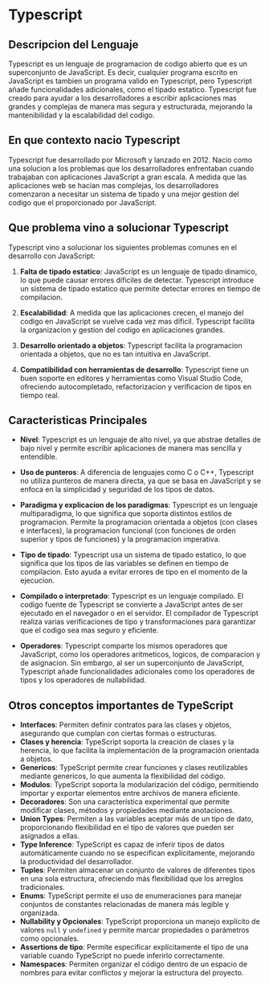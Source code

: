 # Typescript

## Descripcion del Lenguaje

Typescript es un lenguaje de programacion de codigo abierto que es un superconjunto de JavaScript. Es decir, cualquier programa escrito en JavaScript es tambien un programa valido en Typescript, pero Typescript añade funcionalidades adicionales, como el tipado estatico. Typescript fue creado para ayudar a los desarrolladores a escribir aplicaciones mas grandes y complejas de manera mas segura y estructurada, mejorando la mantenibilidad y la escalabilidad del codigo.

## En que contexto nacio Typescript

Typescript fue desarrollado por Microsoft y lanzado en 2012. Nacio como una solucion a los problemas que los desarrolladores enfrentaban cuando trabajaban con aplicaciones JavaScript a gran escala. A medida que las aplicaciones web se hacian mas complejas, los desarrolladores comenzaron a necesitar un sistema de tipado y una mejor gestion del codigo que el proporcionado por JavaScript.

## Que problema vino a solucionar Typescript

Typescript vino a solucionar los siguientes problemas comunes en el desarrollo con JavaScript:

1. **Falta de tipado estatico**: JavaScript es un lenguaje de tipado dinamico, lo que puede causar errores dificiles de detectar. Typescript introduce un sistema de tipado estatico que permite detectar errores en tiempo de compilacion.

2. **Escalabilidad**: A medida que las aplicaciones crecen, el manejo del codigo en JavaScript se vuelve cada vez mas dificil. Typescript facilita la organizacion y gestion del codigo en aplicaciones grandes.

3. **Desarrollo orientado a objetos**: Typescript facilita la programacion orientada a objetos, que no es tan intuitiva en JavaScript.

4. **Compatibilidad con herramientas de desarrollo**: Typescript tiene un buen soporte en editores y herramientas como Visual Studio Code, ofreciendo autocompletado, refactorizacion y verificacion de tipos en tiempo real.

## Caracteristicas Principales

- **Nivel**: Typescript es un lenguaje de alto nivel, ya que abstrae detalles de bajo nivel y permite escribir aplicaciones de manera mas sencilla y entendible.

- **Uso de punteros**: A diferencia de lenguajes como C o C++, Typescript no utiliza punteros de manera directa, ya que se basa en JavaScript y se enfoca en la simplicidad y seguridad de los tipos de datos.

- **Paradigma y explicacion de los paradigmas**: Typescript es un lenguaje multiparadigma, lo que significa que soporta distintos estilos de programacion. Permite la programacion orientada a objetos (con clases e interfaces), la programacion funcional (con funciones de orden superior y tipos de funciones) y la programacion imperativa.

- **Tipo de tipado**: Typescript usa un sistema de tipado estatico, lo que significa que los tipos de las variables se definen en tiempo de compilacion. Esto ayuda a evitar errores de tipo en el momento de la ejecucion.

- **Compilado o interpretado**: Typescript es un lenguaje compilado. El codigo fuente de Typescript se convierte a JavaScript antes de ser ejecutado en el navegador o en el servidor. El compilador de Typescript realiza varias verificaciones de tipo y transformaciones para garantizar que el codigo sea mas seguro y eficiente.

- **Operadores**: Typescript comparte los mismos operadores que JavaScript, como los operadores aritmeticos, logicos, de comparacion y de asignacion. Sin embargo, al ser un superconjunto de JavaScript, Typescript añade funcionalidades adicionales como los operadores de tipos y los operadores de nullabilidad.

## Otros conceptos importantes de TypeScript

- **Interfaces**: Permiten definir contratos para las clases y objetos, asegurando que cumplan con ciertas formas o estructuras.
- **Clases y herencia**: TypeScript soporta la creación de clases y la herencia, lo que facilita la implementación de la programación orientada a objetos.
- **Genericos**: TypeScript permite crear funciones y clases reutilizables mediante genericos, lo que aumenta la flexibilidad del código.
- **Modulos**: TypeScript soporta la modularización del código, permitiendo importar y exportar elementos entre archivos de manera eficiente.
- **Decoradores**: Son una característica experimental que permite modificar clases, métodos y propiedades mediante anotaciones.
- **Union Types**: Permiten a las variables aceptar más de un tipo de dato, proporcionando flexibilidad en el tipo de valores que pueden ser asignados a ellas.
- **Type Inference**: TypeScript es capaz de inferir tipos de datos automáticamente cuando no se especifican explícitamente, mejorando la productividad del desarrollador.
- **Tuples**: Permiten almacenar un conjunto de valores de diferentes tipos en una sola estructura, ofreciendo más flexibilidad que los arreglos tradicionales.
- **Enums**: TypeScript permite el uso de enumeraciones para manejar conjuntos de constantes relacionadas de manera más legible y organizada.
- **Nullability y Opcionales**: TypeScript proporciona un manejo explícito de valores `null` y `undefined` y permite marcar propiedades o parámetros como opcionales.
- **Assertions de tipo**: Permite especificar explícitamente el tipo de una variable cuando TypeScript no puede inferirlo correctamente.
- **Namespaces**: Permiten organizar el código dentro de un espacio de nombres para evitar conflictos y mejorar la estructura del proyecto.
